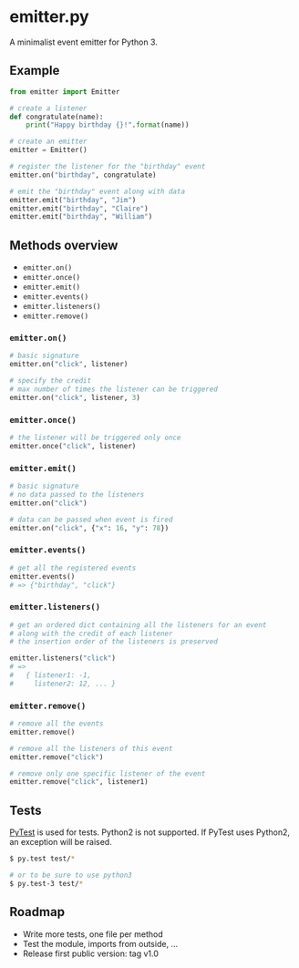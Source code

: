 # emitter.py
A minimalist event emitter for Python 3.

## Example

```python
from emitter import Emitter

# create a listener
def congratulate(name):
    print("Happy birthday {}!".format(name))

# create an emitter
emitter = Emitter()

# register the listener for the "birthday" event
emitter.on("birthday", congratulate)

# emit the "birthday" event along with data
emitter.emit("birthday", "Jim")
emitter.emit("birthday", "Claire")
emitter.emit("birthday", "William")
```

## Methods overview

* `emitter.on()`
* `emitter.once()`
* `emitter.emit()`
* `emitter.events()`
* `emitter.listeners()`
* `emitter.remove()`

### `emitter.on()`

```python
# basic signature
emitter.on("click", listener)

# specify the credit
# max number of times the listener can be triggered
emitter.on("click", listener, 3)
```

### `emitter.once()`

```python
# the listener will be triggered only once
emitter.once("click", listener)
```

### `emitter.emit()`

```python
# basic signature
# no data passed to the listeners
emitter.on("click")

# data can be passed when event is fired
emitter.on("click", {"x": 16, "y": 78})
```

### `emitter.events()`

```python
# get all the registered events
emitter.events()
# => {"birthday", "click"}
```

### `emitter.listeners()`

```python
# get an ordered dict containing all the listeners for an event
# along with the credit of each listener
# the insertion order of the listeners is preserved

emitter.listeners("click")
# =>
#   { listener1: -1,
#     listener2: 12, ... }
```

### `emitter.remove()`

```python
# remove all the events
emitter.remove()

# remove all the listeners of this event
emitter.remove("click")

# remove only one specific listener of the event
emitter.remove("click", listener1)
```

## Tests

[PyTest][pytest] is used for tests. Python2 is not supported.
If PyTest uses Python2, an exception will be raised.

```sh
$ py.test test/*

# or to be sure to use python3
$ py.test-3 test/*
```

## Roadmap

* Write more tests, one file per method
* Test the module, imports from outside, ...
* Release first public version: tag v1.0


[pytest]: http://pytest.org/

